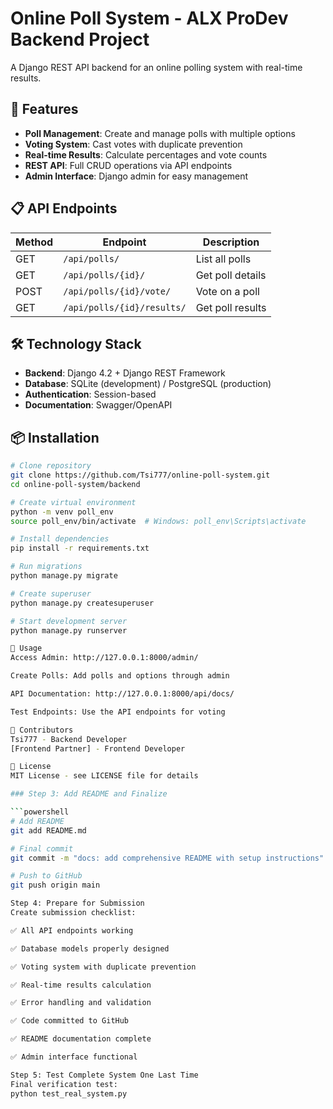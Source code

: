 # Online Poll System - ALX ProDev Backend Project

A Django REST API backend for an online polling system with real-time results.

## 🚀 Features

- **Poll Management**: Create and manage polls with multiple options
- **Voting System**: Cast votes with duplicate prevention
- **Real-time Results**: Calculate percentages and vote counts
- **REST API**: Full CRUD operations via API endpoints
- **Admin Interface**: Django admin for easy management

## 📋 API Endpoints

| Method | Endpoint | Description |
|--------|----------|-------------|
| GET | `/api/polls/` | List all polls |
| GET | `/api/polls/{id}/` | Get poll details |
| POST | `/api/polls/{id}/vote/` | Vote on a poll |
| GET | `/api/polls/{id}/results/` | Get poll results |

## 🛠️ Technology Stack

- **Backend**: Django 4.2 + Django REST Framework
- **Database**: SQLite (development) / PostgreSQL (production)
- **Authentication**: Session-based
- **Documentation**: Swagger/OpenAPI

## 📦 Installation

```bash
# Clone repository
git clone https://github.com/Tsi777/online-poll-system.git
cd online-poll-system/backend

# Create virtual environment
python -m venv poll_env
source poll_env/bin/activate  # Windows: poll_env\Scripts\activate

# Install dependencies
pip install -r requirements.txt

# Run migrations
python manage.py migrate

# Create superuser
python manage.py createsuperuser

# Start development server
python manage.py runserver

🎯 Usage
Access Admin: http://127.0.0.1:8000/admin/

Create Polls: Add polls and options through admin

API Documentation: http://127.0.0.1:8000/api/docs/

Test Endpoints: Use the API endpoints for voting

👥 Contributors
Tsi777 - Backend Developer
[Frontend Partner] - Frontend Developer

📄 License
MIT License - see LICENSE file for details

### Step 3: Add README and Finalize

```powershell
# Add README
git add README.md

# Final commit
git commit -m "docs: add comprehensive README with setup instructions"

# Push to GitHub
git push origin main

Step 4: Prepare for Submission
Create submission checklist:

✅ All API endpoints working

✅ Database models properly designed

✅ Voting system with duplicate prevention

✅ Real-time results calculation

✅ Error handling and validation

✅ Code committed to GitHub

✅ README documentation complete

✅ Admin interface functional

Step 5: Test Complete System One Last Time
Final verification test:
python test_real_system.py


